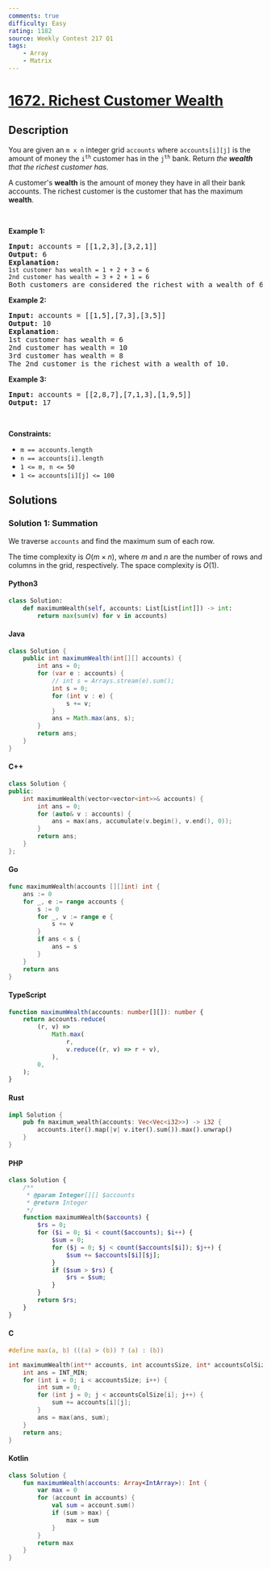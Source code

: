 ```yaml
---
comments: true
difficulty: Easy
rating: 1182
source: Weekly Contest 217 Q1
tags:
    - Array
    - Matrix
---
```


<!-- problem:start -->

# [1672. Richest Customer Wealth](https://leetcode.com/problems/richest-customer-wealth)

## Description

<!-- description:start -->

<p>You are given an <code>m x n</code> integer grid <code>accounts</code> where <code>accounts[i][j]</code> is the amount of money the <code>i​​​​​<sup>​​​​​​th</sup>​​​​</code> customer has in the <code>j​​​​​<sup>​​​​​​th</sup></code>​​​​ bank. Return<em> the <strong>wealth</strong> that the richest customer has.</em></p>

<p>A customer&#39;s <strong>wealth</strong> is the amount of money they have in all their bank accounts. The richest customer is the customer that has the maximum <strong>wealth</strong>.</p>

<p>&nbsp;</p>
<p><strong class="example">Example 1:</strong></p>

<pre>
<strong>Input:</strong> accounts = [[1,2,3],[3,2,1]]
<strong>Output:</strong> 6
<strong>Explanation</strong><strong>:</strong>
<code>1st customer has wealth = 1 + 2 + 3 = 6
</code><code>2nd customer has wealth = 3 + 2 + 1 = 6
</code>Both customers are considered the richest with a wealth of 6 each, so return 6.
</pre>

<p><strong class="example">Example 2:</strong></p>

<pre>
<strong>Input:</strong> accounts = [[1,5],[7,3],[3,5]]
<strong>Output:</strong> 10
<strong>Explanation</strong>: 
1st customer has wealth = 6
2nd customer has wealth = 10 
3rd customer has wealth = 8
The 2nd customer is the richest with a wealth of 10.</pre>

<p><strong class="example">Example 3:</strong></p>

<pre>
<strong>Input:</strong> accounts = [[2,8,7],[7,1,3],[1,9,5]]
<strong>Output:</strong> 17
</pre>

<p>&nbsp;</p>
<p><strong>Constraints:</strong></p>

<ul>
	<li><code>m ==&nbsp;accounts.length</code></li>
	<li><code>n ==&nbsp;accounts[i].length</code></li>
	<li><code>1 &lt;= m, n &lt;= 50</code></li>
	<li><code>1 &lt;= accounts[i][j] &lt;= 100</code></li>
</ul>

<!-- description:end -->

## Solutions

<!-- solution:start -->

### Solution 1: Summation

We traverse `accounts` and find the maximum sum of each row.

The time complexity is $O(m \times n)$, where $m$ and $n$ are the number of rows and columns in the grid, respectively. The space complexity is $O(1)$.

<!-- tabs:start -->

#### Python3

```python
class Solution:
    def maximumWealth(self, accounts: List[List[int]]) -> int:
        return max(sum(v) for v in accounts)
```

#### Java

```java
class Solution {
    public int maximumWealth(int[][] accounts) {
        int ans = 0;
        for (var e : accounts) {
            // int s = Arrays.stream(e).sum();
            int s = 0;
            for (int v : e) {
                s += v;
            }
            ans = Math.max(ans, s);
        }
        return ans;
    }
}
```

#### C++

```cpp
class Solution {
public:
    int maximumWealth(vector<vector<int>>& accounts) {
        int ans = 0;
        for (auto& v : accounts) {
            ans = max(ans, accumulate(v.begin(), v.end(), 0));
        }
        return ans;
    }
};
```

#### Go

```go
func maximumWealth(accounts [][]int) int {
	ans := 0
	for _, e := range accounts {
		s := 0
		for _, v := range e {
			s += v
		}
		if ans < s {
			ans = s
		}
	}
	return ans
}
```

#### TypeScript

```ts
function maximumWealth(accounts: number[][]): number {
    return accounts.reduce(
        (r, v) =>
            Math.max(
                r,
                v.reduce((r, v) => r + v),
            ),
        0,
    );
}
```

#### Rust

```rust
impl Solution {
    pub fn maximum_wealth(accounts: Vec<Vec<i32>>) -> i32 {
        accounts.iter().map(|v| v.iter().sum()).max().unwrap()
    }
}
```

#### PHP

```php
class Solution {
    /**
     * @param Integer[][] $accounts
     * @return Integer
     */
    function maximumWealth($accounts) {
        $rs = 0;
        for ($i = 0; $i < count($accounts); $i++) {
            $sum = 0;
            for ($j = 0; $j < count($accounts[$i]); $j++) {
                $sum += $accounts[$i][$j];
            }
            if ($sum > $rs) {
                $rs = $sum;
            }
        }
        return $rs;
    }
}
```

#### C

```c
#define max(a, b) (((a) > (b)) ? (a) : (b))

int maximumWealth(int** accounts, int accountsSize, int* accountsColSize) {
    int ans = INT_MIN;
    for (int i = 0; i < accountsSize; i++) {
        int sum = 0;
        for (int j = 0; j < accountsColSize[i]; j++) {
            sum += accounts[i][j];
        }
        ans = max(ans, sum);
    }
    return ans;
}
```

#### Kotlin

```kotlin
class Solution {
    fun maximumWealth(accounts: Array<IntArray>): Int {
        var max = 0
        for (account in accounts) {
            val sum = account.sum()
            if (sum > max) {
                max = sum
            }
        }
        return max
    }
}
```

<!-- tabs:end -->

<!-- solution:end -->

<!-- problem:end -->
